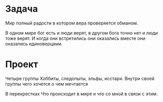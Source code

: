 # Задача
Мир полный радости в котором вера проверяется обманом.

В одном мире бог есть и люди верят, в другом бога точно нет и люди тоже верят. И когда они встретились они оказались вместе они оказались единоверцами.

# Проект 
Четыре группы
Хоббиты, следопыты, эльфы, исстари.
Внутри своей группы чего хочется о чем мечтается

В перекрестках
Что происходит в мире и что со мной в связи с этим.